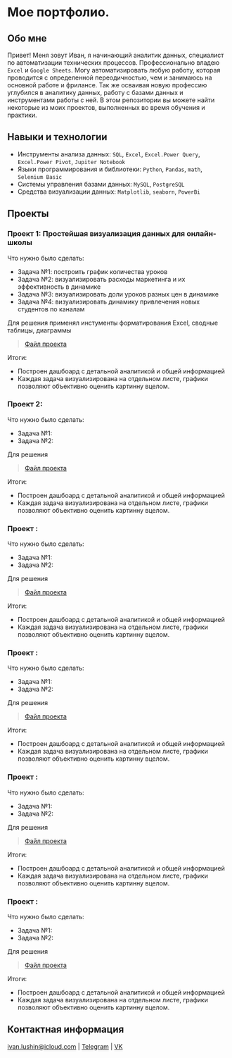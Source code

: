 # Мое портфолио.

## Обо мне 

Привет! Меня зовут Иван, я начинающий аналитик данных, специалист по автоматизации технических процессов.
Профессионально владею ``Excel`` и ``Google Sheets``. Могу автоматизировать любую работу, которая проводится с определенной переодичностью, чем и занимаюсь на основной работе и фрилансе. Так же осваивая новую профессию углубился в аналитику данных, работу с базами данных и инструментами работы с ней.
В этом репозитории вы можете найти некоторые из моих проектов, выполненных во время обучения и практики.

## Навыки и технологии
- Инструменты анализа данных: ``SQL``, ``Excel``, ``Excel.Power Query``, ``Excel.Power Pivot``, ``Jupiter Notebook`` 
- Языки программирования и библиотеки: ``Python``, ``Pandas``, ``math``, ``Selenium Basic``
- Системы управления базами данных: ``MySQL``, ``PostgreSQL``
- Средства визуализации данных: ``Matplotlib``, ``seaborn``, ``PowerBi``


## Проекты
### Проект 1: Простейшая визуализация данных для онлайн-школы

Что нужно было сделать:

- Задача №1: построить график количества уроков
- Задача №2: визуализировать расходы маркетинга и их эффективность в динамике
- Задача №3: визуализировать доли уроков разных цен в динамике
- Задача №4: визуализировать динамику привлечения новых студентов по каналам

Для решения применял инстументы форматирования Excel, сводные таблицы, диаграммы

> [Файл проекта](https://github.com/neblabla/neproject/blob/main/project%201/%D0%9F%D1%80%D0%BE%D0%B5%D0%BA%D1%82%201%20%D0%BF%D1%80%D0%BE%D1%81%D1%82%D0%B5%D0%B9%D1%88%D0%B0%D1%8F%20%D0%B2%D0%B8%D0%B7%D1%83%D0%B0%D0%BB%D0%B8%D0%B7%D0%B0%D1%86%D0%B8%D1%8F%20%D0%B4%D0%B0%D0%BD%D0%BD%D1%8B%D1%85.xlsx "Проект 1 простейшая визуализация данных.xlsx")

Итоги:

- Построен дашбоард с детальной аналитикой и общей информацией
- Каждая задача визуализирована на отдельном листе, графики позволяют объективно оценить картинну вцелом.


### Проект 2:

Что нужно было сделать:

- Задача №1:
- Задача №2:

Для решения 

> [Файл проекта](https://github.com/neblabla/neproject/blob/main/project%201/ "Проект 2")

Итоги:

- Построен дашбоард с детальной аналитикой и общей информацией
- Каждая задача визуализирована на отдельном листе, графики позволяют объективно оценить картинну вцелом.

### Проект :

Что нужно было сделать:

- Задача №1:
- Задача №2:

Для решения 

> [Файл проекта](https://github.com/neblabla/neproject/blob/main/project%201/ "Проект 2")

Итоги:

- Построен дашбоард с детальной аналитикой и общей информацией
- Каждая задача визуализирована на отдельном листе, графики позволяют объективно оценить картинну вцелом.


### Проект :

Что нужно было сделать:

- Задача №1:
- Задача №2:

Для решения 

> [Файл проекта](https://github.com/neblabla/neproject/blob/main/project%201/ "Проект 2")

Итоги:

- Построен дашбоард с детальной аналитикой и общей информацией
- Каждая задача визуализирована на отдельном листе, графики позволяют объективно оценить картинну вцелом.


### Проект :

Что нужно было сделать:

- Задача №1:
- Задача №2:

Для решения 

> [Файл проекта](https://github.com/neblabla/neproject/blob/main/project%201/ "Проект 2")

Итоги:

- Построен дашбоард с детальной аналитикой и общей информацией
- Каждая задача визуализирована на отдельном листе, графики позволяют объективно оценить картинну вцелом.


### Проект :

Что нужно было сделать:

- Задача №1:
- Задача №2:

Для решения 

> [Файл проекта](https://github.com/neblabla/neproject/blob/main/project%201/ "Проект 2")

Итоги:

- Построен дашбоард с детальной аналитикой и общей информацией
- Каждая задача визуализирована на отдельном листе, графики позволяют объективно оценить картинну вцелом.



## Контактная информация
ivan.lushin@icloud.com | [Telegram](https://t.me/neblabla1) | [VK](https://vk.com/neblabla)
